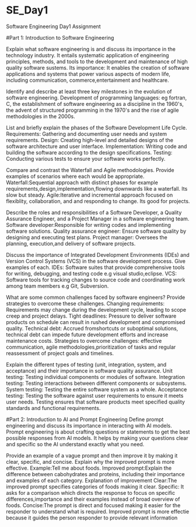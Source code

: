 # SE_Day1
Software Engineering Day1 Assignment

#Part 1: Introduction to Software Engineering

Explain what software engineering is and discuss its importance in the technology industry.
It entails systematic application of engineering principles, methods, and tools to the development and maintenance of high quality software sustems.
Its importance:  It enables the creation of software applications and systems that power various aspects of modern life, including communication, commerce,entertainment and healthcare.

Identify and describe at least three key milestones in the evolution of software engineering.
Development of programming languages: eg fortran, C, the establishment of software engineering as a discipline in the 1960's, the advent of structured programming in the 1970's and the rise of agile methodologies in the 2000s.


List and briefly explain the phases of the Software Development Life Cycle.
Requirements:  Gathering and documenting  user needs and system requirements.
Design:  Creating high-level and detailed designs of the software architecture and user interface.
Implementation:  Writing code and building the software according to the design specifications.
Testing: Conducting various tests to ensure your software works perfectly.

Compare and contrast the Waterfall and Agile methodologies. Provide examples of scenarios where each would be appropriate.
Waterfall:Sequential approach with distinct phases for example requirements,design,implementation,flowing downwards like a waterfall. Its slow but steady.
Agile:Iterative and incremental approach focused on flexiblity, collaboration, and and responding to change.  Its good for projects.

Describe the roles and responsibilities of a Software Developer, a Quality Assurance Engineer, and a Project Manager in a software engineering team.
Software developer:Responsible for writing codes and implementing software solutions.
Quality assurance engineer:  Ensure software quality by designing and executing test plans.
Project manager:  Oversees the planning, execution,and delivery of software projects.

Discuss the importance of Integrated Development Environments (IDEs) and Version Control Systems (VCS) in the software development process. Give examples of each.
IDEs: Software suites that provide comprehensive tools for writing, debugging, and testing code e.g visual studio,eclipse.
VCS: Software tools for tracking changes to source code and coordinating work among team members e.g Git, Subversion.

What are some common challenges faced by software engineers? Provide strategies to overcome these challenges.
Changing requirements:  Requirements may change during the development  cycle, leading to scope creep and project delays.
Tight deadlines:  Pressure to deliver software products on schedule can result in rushed development and compromised quality.
Technical debt:  Accrued fromshortcuts or suboptimal solutions, technical debt can impede future development efforts and increase maintenance costs.
Strategies to overcome challenges: effective communication, agile methodologies,prioritization of tasks and regular reassessment of project goals and timelines.

Explain the different types of testing (unit, integration, system, and acceptance) and their importance in software quality assurance.
Unit testing: Testing individual components or modules of software.
Integration testing: Testing interactions between different components or subsystems.
System testing: Testing the entire software system as a whole.
Acceptance testing:  Testing the software against user requirements to ensure it meets user needs.
Testing ensures that software products meet specified quality standards and functional requirements.

#Part 2: Introduction to AI and Prompt Engineering
Define prompt engineering and discuss its importance in interacting with AI models.
Prompt engineering is about crafting questions or statements to get the best possible responses from AI models. It helps by making your questions clear and specific so the AI understand exactly what you need.


Provide an example of a vague prompt and then improve it by making it clear, specific, and concise. Explain why the improved prompt is more effective.
Example:Tell me about foods.
Improved prompt:Explain the difference between cabohydrates and proteins, including their importance and examples of each category.
Explanation of improvement
Clear:The improved prompt specifies categories of foods making it clear.
Specific:  It asks for a comparison which directs the response to focus on specific differences,importance and their examples instead of broad overview of foods.
Concise:The prompt is direct and focused making it easier for the responder to understand what is required.
Improved prompt is more effectie because it guides the person responder to provide relevant information

